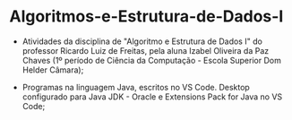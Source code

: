# Algoritmos-e-Estrutura-de-Dados-I
- Atividades da disciplina de "Algoritmo e Estrutura de Dados I" do professor Ricardo Luiz de Freitas, pela aluna Izabel Oliveira da Paz Chaves (1º período de Ciência da Computação - Escola Superior Dom Helder Câmara);
  
- Programas na linguagem Java, escritos no VS Code. Desktop configurado para Java JDK - Oracle e Extensions Pack for Java no VS Code;
